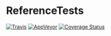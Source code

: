 # ReferenceTests

[![Travis](https://travis-ci.org/Evizero/ReferenceTests.jl.svg?branch=master)](https://travis-ci.org/Evizero/ReferenceTests.jl)
[![AppVeyor](https://ci.appveyor.com/api/projects/status/fle0090403pdgnxi?svg=true)](https://ci.appveyor.com/project/Evizero/referencetests-jl)
[![Coverage Status](https://coveralls.io/repos/Evizero/ReferenceTests.jl/badge.svg?branch=master&service=github)](https://coveralls.io/github/Evizero/ReferenceTests.jl?branch=master)
